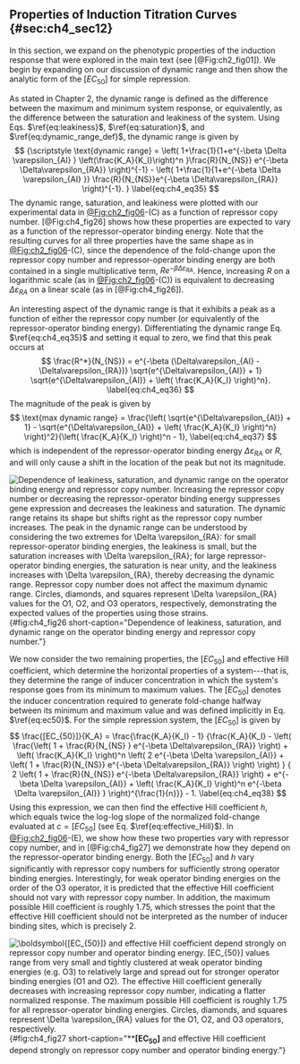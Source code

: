 ## Properties of Induction Titration Curves {#sec:ch4_sec12}

In this section, we expand on the phenotypic properties of the induction
response that were explored in the main text (see [@Fig:ch2_fig01]). We begin by
expanding on our discussion of dynamic range and then show the analytic form of
the $[EC_{50}]$ for simple repression.

As stated in Chapter 2, the dynamic range is defined as the difference between
the maximum and minimum system response, or equivalently, as the difference
between the saturation and leakiness of the system. Using Eqs.
$\ref{eq:leakiness}$, $\ref{eq:saturation}$, and $\ref{eq:dynamic_range_def}$,
the dynamic range is given by
$$
{\scriptstyle
\text{dynamic range} = 
\left(
1+\frac{1}{1+e^{-\beta \Delta \varepsilon_{AI} }
 \left(\frac{K_A}{K_I}\right)^n }\frac{R}{N_{NS}}
 e^{-\beta \Delta\varepsilon_{RA}} \right)^{-1} - 
 \left(
1+\frac{1}{1+e^{-\beta \Delta \varepsilon_{AI} }}
\frac{R}{N_{NS}}e^{-\beta \Delta\varepsilon_{RA}} \right)^{-1}.
}
\label{eq:ch4_eq35}
$$
The dynamic range, saturation, and leakiness were plotted with our experimental
data in [@Fig:ch2_fig06](A)-(C) as a function of repressor copy number.
[@Fig:ch4_fig26] shows how these properties are expected to vary as a function
of the repressor-operator binding energy. Note that the resulting curves for all
three properties have the same shape as in [@Fig:ch2_fig06](A)-(C), since the
dependence of the fold-change upon the repressor copy number and
repressor-operator binding energy are both contained in a single multiplicative
term, $R e^{-\beta \Delta\varepsilon_{RA}}$. Hence, increasing $R$ on a
logarithmic scale (as in [@Fig:ch2_fig06](A)-(C)) is equivalent to decreasing
$\Delta\varepsilon_{RA}$ on a linear scale (as in [@Fig:ch4_fig26]).

An interesting aspect of the dynamic range is that it exhibits a peak as a
function of either the repressor copy number (or equivalently of the
repressor-operator binding energy). Differentiating the dynamic range Eq.
$\ref{eq:ch4_eq35}$ and setting it equal to zero, we find that this peak occurs
at
$$
\frac{R^*}{N_{NS}} = e^{-\beta (\Delta\varepsilon_{AI} -
\Delta\varepsilon_{RA})} \sqrt{e^{\Delta\varepsilon_{AI}} + 1} 
\sqrt{e^{\Delta\varepsilon_{AI}} + \left( \frac{K_A}{K_I} \right)^n}.
\label{eq:ch4_eq36}
$$
The magnitude of the peak is given by
$$
\text{max dynamic range} = 
\frac{\left( \sqrt{e^{\Delta\varepsilon_{AI}} + 1} - 
\sqrt{e^{\Delta\varepsilon_{AI}} + \left( \frac{K_A}{K_I} \right)^n} 
\right)^2}{\left( \frac{K_A}{K_I} \right)^n - 1},
\label{eq:ch4_eq37}
$$
which is independent of the repressor-operator binding energy
$\Delta\varepsilon_{RA}$ or $R$, and will only cause a shift in the location of
the peak but not its magnitude.

![**Dependence of leakiness, saturation, and dynamic range on the operator
binding energy and repressor copy number.** Increasing the repressor copy number
or decreasing the repressor-operator binding energy suppresses gene expression
and decreases the leakiness and saturation. The dynamic range retains its shape
but shifts right as the repressor copy number increases. The peak in the dynamic
range can be understood by considering the two extremes for $\Delta
\varepsilon_{RA}$: for small repressor-operator binding energies, the leakiness
is small, but the saturation increases with $\Delta \varepsilon_{RA}$; for large
repressor-operator binding energies, the saturation is near unity, and the
leakiness increases with $\Delta \varepsilon_{RA}$, thereby decreasing the
dynamic range. Repressor copy number does not affect the maximum dynamic range.
Circles, diamonds, and squares represent $\Delta \varepsilon_{RA}$ values for
the O1, O2, and O3 operators, respectively, demonstrating the expected values of
the properties using those strains.](ch4_fig26){#fig:ch4_fig26
short-caption="Dependence of leakiness, saturation, and dynamic range on the
operator binding energy and repressor copy number."}

We now consider the two remaining properties, the $[EC_{50}]$ and effective Hill
coefficient, which determine the horizontal properties of a system---that is,
they determine the range of inducer concentration in which the system's response
goes from its minimum to maximum values. The $[EC_{50}]$ denotes the inducer
concentration required to generate fold-change halfway between its minimum and
maximum value and was defined implicitly in Eq. $\ref{eq:ec50}$. For the
simple repression system, the $[EC_{50}]$ is given by
$$
\frac{[EC_{50}]}{K_A} = 
\frac{\frac{K_A}{K_I} - 1}
{\frac{K_A}{K_I} - \left( \frac{\left( 1 + \frac{R}{N_{NS} }
e^{-\beta \Delta\varepsilon_{RA}} \right) + 
\left( \frac{K_A}{K_I} \right)^n 
\left( 2 e^{-\beta \Delta \varepsilon_{AI}} + 
\left( 1 + \frac{R}{N_{NS}} e^{-\beta \Delta\varepsilon_{RA}} \right) 
\right) }
{ 2 \left( 1 + \frac{R}{N_{NS}} e^{-\beta \Delta\varepsilon_{RA}} \right) +
 e^{-\beta \Delta \varepsilon_{AI}} + 
 \left( \frac{K_A}{K_I} \right)^n e^{-\beta \Delta \varepsilon_{AI}} } 
 \right)^{\frac{1}{n}}} - 1.
\label{eq:ch4_eq38}
$$
Using this expression, we can then find the effective Hill coefficient $h$,
which equals twice the log-log slope of the normalized fold-change evaluated at
$c = [EC_{50}]$ (see Eq. $\ref{eq:effective_Hill}$). In [@Fig:ch2_fig06](D)-(E),
we show how these two properties vary with repressor copy number, and in
[@Fig:ch4_fig27] we demonstrate how they depend on the repressor-operator
binding energy. Both the $[EC_{50}]$ and $h$ vary significantly with repressor
copy numbers for sufficiently strong operator binding energies. Interestingly,
for weak operator binding energies on the order of the O3 operator, it is
predicted that the effective Hill coefficient should not vary with repressor
copy number. In addition, the maximum possible Hill coefficient is roughly 1.75,
which stresses the point that the effective Hill coefficient should not be
interpreted as the number of inducer binding sites, which is precisely 2.

![**$\boldsymbol{[EC_{50}]}$ and effective Hill coefficient depend strongly on
repressor copy number and operator binding energy.** $[EC_{50}]$ values range
from very small and tightly clustered at weak operator binding energies (e.g.
O3) to relatively large and spread out for stronger operator binding energies
(O1 and O2). The effective Hill coefficient generally decreases with increasing
repressor copy number, indicating a flatter normalized response. The maximum
possible Hill coefficient is roughly 1.75 for all repressor-operator binding
energies. Circles, diamonds, and squares represent $\Delta \varepsilon_{RA}$
values for the O1, O2, and O3 operators,
respectively.](ch4_fig27){#fig:ch4_fig27
short-caption="**$\boldsymbol{[EC_{50}]}$ and effective Hill coefficient depend
strongly on repressor copy number and operator binding energy."}

